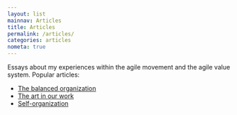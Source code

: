 ```yaml
---
layout: list
mainnav: Articles
title: Articles
permalink: /articles/
categories: articles
nometa: true
---
```

Essays about my experiences within the agile movement and the agile value system. Popular articles:

- [The balanced organization](/articles/balanced-organization/)
- [The art in our work](/articles/art-in-work/)
- [Self-organization](/articles/self-organization/)
